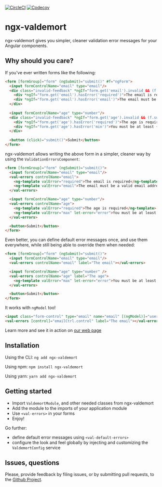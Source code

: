 [![CircleCI](https://circleci.com/gh/Ninja-Squad/ngx-valdemort.svg?style=svg)](https://circleci.com/gh/Ninja-Squad/ngx-valdemort)
[![Codecov](https://codecov.io/gh/Ninja-Squad/ngx-valdemort/branch/master/graph/badge.svg)](https://codecov.io/gh/Ninja-Squad/ngx-valdemort)

# ngx-valdemort

ngx-valdemort gives you simpler, cleaner validation error messages for your Angular components.

## Why should you care?

If you've ever written forms like the following:

```html
<form [formGroup]="form" (ngSubmit)="submit()" #f="ngForm">
  <input formControlName="email" type="email"/>
  <div class="invalid-feedback" *ngIf="form.get('email').invalid && (f.submitted || form.get('email').touched)">
    <div *ngIf="form.get('email').hasError('required')">The email is required</div>
    <div *ngIf="form.get('email').hasError('email')">The email must be a valid email address</div>
  </div>
  
  <input formControlName="age" type="number"/>
  <div class="invalid-feedback" *ngIf="form.get('age').invalid && (f.submitted || form.get('age').touched)">
    <div *ngIf="form.get('age').hasError('required')">The age is required</div>
    <div *ngIf="form.get('age').hasError('min')">You must be at least {{ form.get('age').getError('min').min }} years old</div>
  </div>
  
  <button (click)="submit()">Submit</button>
</form>
```

ngx-valdemort allows writing the above form in a simpler, cleaner way by using the `ValidationErrorsComponent`:
 
```html
<form [formGroup]="form" (ngSubmit)="submit()">
  <input formControlName="email" type="email"/>
  <val-errors controlName="email">
    <ng-template valError="required">The email is required</ng-template>
    <ng-template valError="email">The email must be a valid email address</ng-template>
  </val-errors>

  <input formControlName="age" type="number"/>
  <val-errors controlName="age">
    <ng-template valError="required">The age is required</ng-template>
    <ng-template valError="max" let-error="error">You must be at least {{ error.min }} years old</ng-template>
  </val-errors>

  <button>Submit</button>
</form>
```

Even better, you can define default error messages once, and use them everywhere, while still being able to 
override them when needed:

```html
<form [formGroup]="form" (ngSubmit)="submit()">
  <input formControlName="email" type="email"/>
  <val-errors controlName="email" label="The email"></val-errors>

  <input formControlName="age" type="number" />
  <val-errors controlName="age" label="The age">
    <ng-template valError="max" let-error="error">You must be at least {{ error.min }} years old</ng-template>
  </val-errors>

  <button>Submit</button>
</form>
```

It works with `ngModel` too!

```html
<input class="form-control" type="email" name="email" [(ngModel)]="user.email" required email #emailCtrl="ngModel" />
<val-errors [control]="emailCtrl.control" label="The email"></val-errors>
```

Learn more and see it in action on [our web page](https://ngx-valdemort.ninja-squad.com/)

## Installation

Using the CLI: `ng add ngx-valdemort`

Using npm: `npm install ngx-valdemort`

Using yarn: `yarn add ngx-valdemort`

## Getting started

 - Import `ValdemortModule`, and other needed classes from ngx-valdemort
 - Add the module to the imports of your application module
 - Use `<val-errors>` in your forms
 - Enjoy!
 
Go further:

 - define default error messages using `<val-default-errors>`
 - configure the look and feel globally by injecting and customizing the `ValdemortConfig` service
   
## Issues, questions

Please, provide feedback by filing issues, or by submitting pull requests, to the [Github Project](https://github.com/Ninja-Squad/ngx-valdemort).
